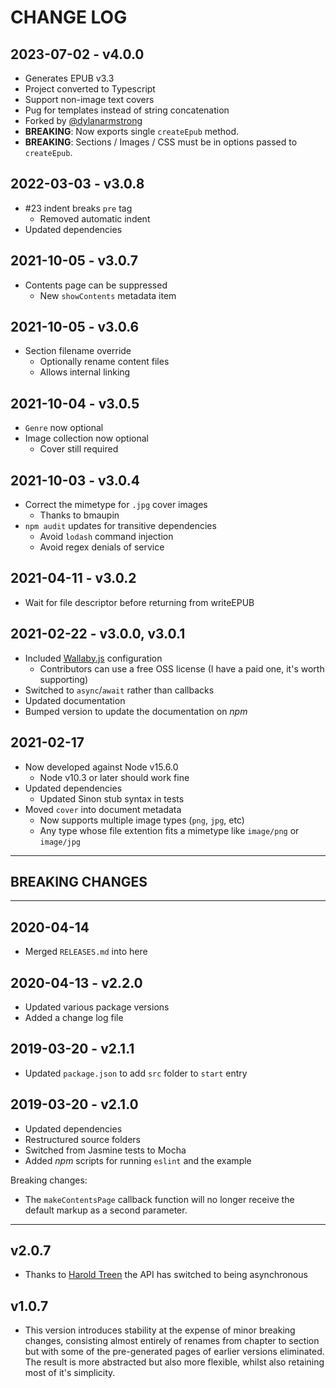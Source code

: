 # CHANGE LOG
## 2023-07-02 - v4.0.0
- Generates EPUB v3.3
- Project converted to Typescript
- Support non-image text covers
- Pug for templates instead of string concatenation
- Forked by [@dylanarmstrong](https://github.com/dylanarmstrong)
- **BREAKING**: Now exports single `createEpub` method.
- **BREAKING**: Sections / Images / CSS must be in options passed to `createEpub`.

## 2022-03-03 - v3.0.8

- #23 indent breaks `pre` tag
  - Removed automatic indent
- Updated dependencies

## 2021-10-05 - v3.0.7

- Contents page can be suppressed
  - New `showContents` metadata item

## 2021-10-05 - v3.0.6

- Section filename override
  - Optionally rename content files
  - Allows internal linking

## 2021-10-04 - v3.0.5

- `Genre` now optional
- Image collection now optional
  - Cover still required

## 2021-10-03 - v3.0.4

- Correct the mimetype for `.jpg` cover images
  - Thanks to bmaupin
- `npm audit` updates for transitive dependencies
  - Avoid `lodash` command injection
  - Avoid regex denials of service

## 2021-04-11 - v3.0.2

- Wait for file descriptor before returning from writeEPUB

## 2021-02-22 - v3.0.0, v3.0.1

- Included [Wallaby.js](https://wallabyjs.com/) configuration
  - Contributors can use a free OSS license (I have a paid one, it's worth supporting)
- Switched to `async`/`await` rather than callbacks
- Updated documentation
- Bumped version to update the documentation on *npm*

## 2021-02-17

- Now developed against Node v15.6.0
  - Node v10.3 or later should work fine
- Updated dependencies
  - Updated Sinon stub syntax in tests
- Moved `cover` into document metadata
  - Now supports multiple image types (`png`, `jpg`, etc)
  - Any type whose file extention fits a mimetype like `image/png` or `image/jpg`

---

## BREAKING CHANGES

---

## 2020-04-14

- Merged `RELEASES.md` into here

## 2020-04-13 - v2.2.0

- Updated various package versions
- Added a change log file

## 2019-03-20 - v2.1.1

- Updated `package.json` to add `src` folder to `start` entry

## 2019-03-20 - v2.1.0

- Updated dependencies
- Restructured source folders
- Switched from Jasmine tests to Mocha
- Added *npm* scripts for running `eslint` and the example

Breaking changes:

- The `makeContentsPage` callback function will no longer receive the default markup as a second parameter.

---

## v2.0.7

- Thanks to [Harold Treen](https://github.com/haroldtreen) the API has switched to being asynchronous

## v1.0.7

- This version introduces stability at the expense of minor breaking changes, consisting almost entirely of renames from chapter to section but with some of the pre-generated pages of earlier versions eliminated. The result is more abstracted but also more flexible, whilst also retaining most of it's simplicity.

